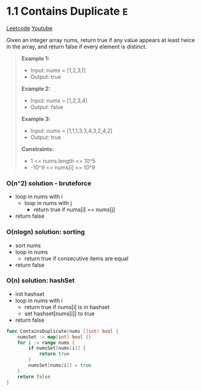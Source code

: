 # 1.1 Contains Duplicate `E`

[Leetcode](https://leetcode.com/problems/contains-duplicate/)
[Youtube](https://www.youtube.com/watch?v=3OamzN90kPg)

Given an integer array nums, return true if any value appears at least twice in the array, and return false if every element is distinct.

> **Example 1:**
> - Input: nums = [1,2,3,1]
> - Output: true
>
> **Example 2:**
> - Input: nums = [1,2,3,4]
> - Output: false
>
> **Example 3:**
> - Input: nums = [1,1,1,3,3,4,3,2,4,2]
> - Output: true
> 
> **Constraints:**
> - 1 <= nums.length <= 10^5
> - -10^9 <= nums[i] <= 10^9

### O(n^2) solution - bruteforce
- loop in nums with i
  - loop in nums with j
    - return true if nums[i] == nums[j]
- return false

### O(nlogn) solution: sorting
- sort nums
- loop in nums
  - return true if consecutive items are equal
- return false

### O(n) solution: hashSet
- init hashset
- loop in nums with i
  - return true if nums[i] is in hashset
  - set hashset[nums[i]] to true
- return false

```go
func ContainsDuplicate(nums []int) bool {
    numsSet := map[int] bool {}
    for i := range nums {
        if numsSet[nums[i]] {
            return true
        }
        numsSet[nums[i]] = true
    }
    return false
}
```
